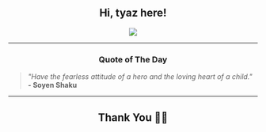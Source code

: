 <h2 align="center"> Hi, tyaz here!</h2>

<p align="center">
<a href="https://github.com/tyazx" alt="github streak"><img src="https://dvst-streak.herokuapp.com/?user=tyazx&theme=tokyonight&fire=DD472C"></a>
</p>

<hr>
<h3 align="center">Quote of The Day</h3>
<p align="center">
<blockquote>
<i>"Have the fearless attitude of a hero and the loving heart of a child."</i>
<br>
<b>- Soyen Shaku</b>
</blockquote>
</p>


<hr>
<h2 align="center">Thank You 🙏🏼</h2>
